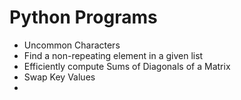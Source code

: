 # Python Programs

- Uncommon Characters
- Find a non-repeating element in a given list
- Efficiently compute Sums of Diagonals of a Matrix
- Swap Key Values
- 

